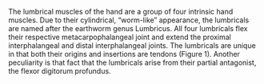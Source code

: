 The lumbrical muscles of the hand are a group of four intrinsic hand muscles. Due to their cylindrical, “worm-like” appearance, the lumbricals are named after the earthworm genus Lumbricus. All four lumbricals flex their respective metacarpophalangeal joint and extend the proximal interphalangeal and distal interphalangeal joints. The lumbricals are unique in that both their origins and insertions are tendons (Figure 1). Another peculiarity is that fact that the lumbricals arise from their partial antagonist, the flexor digitorum profundus.